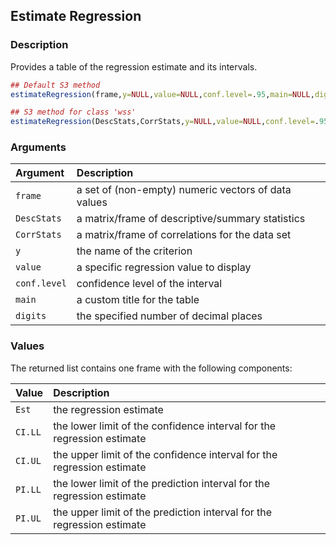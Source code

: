 ## Estimate Regression

### Description

Provides a table of the regression estimate and its intervals.

```r
## Default S3 method
estimateRegression(frame,y=NULL,value=NULL,conf.level=.95,main=NULL,digits=3)

## S3 method for class 'wss'
estimateRegression(DescStats,CorrStats,y=NULL,value=NULL,conf.level=.95,main=NULL,digits=3)
```

### Arguments

Argument | Description
:-- | :--
```frame``` | a set of (non-empty) numeric vectors of data values
```DescStats``` | a matrix/frame of descriptive/summary statistics
```CorrStats``` | a matrix/frame of correlations for the data set
```y``` | the name of the criterion
```value``` | a specific regression value to display
```conf.level``` | confidence level of the interval
```main``` | a custom title for the table
```digits``` | the specified number of decimal places

### Values

The returned list contains one frame with the following components:

Value | Description
:-- | :--   
```Est``` | the regression estimate
```CI.LL``` | the lower limit of the confidence interval for the regression estimate
```CI.UL``` | the upper limit of the confidence interval for the regression estimate
```PI.LL``` | the lower limit of the prediction interval for the regression estimate
```PI.UL``` | the upper limit of the prediction interval for the regression estimate
